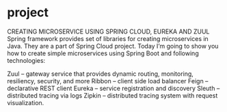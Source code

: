 project
=======
CREATING MICROSERVICE USING SPRING CLOUD, EUREKA AND ZUUL
Spring framework provides set of libraries for creating microservices in Java. They are a part of Spring Cloud project. Today I’m going to show you how to create simple microservices using Spring Boot and following technologies:

Zuul –  gateway service that provides dynamic routing, monitoring, resiliency, security, and more
Ribbon – client side load balancer
Feign – declarative REST client
Eureka – service registration and discovery
Sleuth – distributed tracing via logs
Zipkin – distributed tracing system with request visualization.
